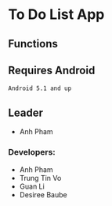 # To Do List App



## Functions



## Requires Android

`Android 5.1 and up`
## Leader
- Anh Pham

### Developers:

- Anh Pham
- Trung Tin Vo
- Guan Li
- Desiree Baube
